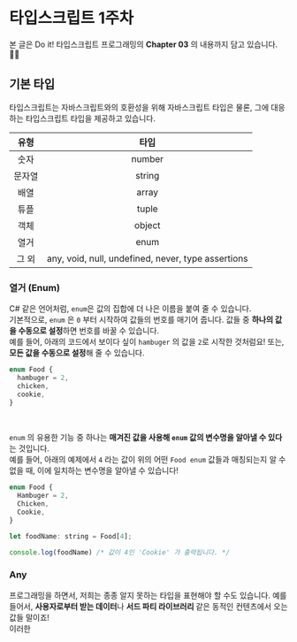 # 타입스크립트 1주차

본 글은 Do it! 타입스크립트 프로그래밍의 <b>Chapter 03</b> 의 내용까지 담고 있습니다. 🙇‍♀️

## 기본 타입

타입스크립트는 자바스크립트와의 호환성을 위해 자바스크립트 타입은 물론, 그에 대응하는 타입스크립트 타입을 제공하고 있습니다.

|  유형  |                        타입                        |
| :----: | :------------------------------------------------: |
|  숫자  |                       number                       |
| 문자열 |                       string                       |
|  배열  |                       array                        |
|  튜플  |                       tuple                        |
|  객체  |                       object                       |
|  열거  |                        enum                        |
| 그 외  | any, void, null, undefined, never, type assertions |

### 열거 (Enum)

C# 같은 언어처럼, `enum`은 값의 집합에 더 나은 이름을 붙여 줄 수 있습니다. <br />
기본적으로, `enum` 은 `0` 부터 시작하여 값들의 번호를 매기어 줍니다. 값들 중 <b>하나의 값을 수동으로 설정</b>하면 번호를 바꿀 수 있습니다. <br/>
예를 들어, 아래의 코드에서 보이다 싶이 `hambuger` 의 값을 `2`로 시작한 것처럼요! 또는, <b>모든 값을 수동으로 설정</b>해 줄 수 있습니다.

```jsx
enum Food {
  hambuger = 2,
  chicken,
  cookie,
}
```

<br />

`enum` 의 유용한 기능 중 하나는 <b> 매겨진 값을 사용해 `enum` 값의 변수명을 알아낼 수 있다</b>는 것입니다. <br />
예를 들어, 아래의 예제에서 `4` 라는 값이 위의 어떤 `Food enum` 값들과 매칭되는지 알 수 없을 때, 이에 일치하는 변수명을 알아낼 수 있습니다! <br />

```jsx
enum Food {
  Hambuger = 2,
  Chicken,
  Cookie,
}

let foodName: string = Food[4];

console.log(foodName) /* 값이 4인 'Cookie' 가 출력됩니다. */
```

### Any

프로그래밍을 하면서, 저희는 종종 알지 못하는 타입을 표현해야 할 수도 있습니다. 예를 들어서, <b>사용자로부터 받는 데이터</b>나 <b>서드 파티 라이브러리 </b>같은 동적인 컨텐츠에서 오는 값들 말이죠! <br />
이러한
